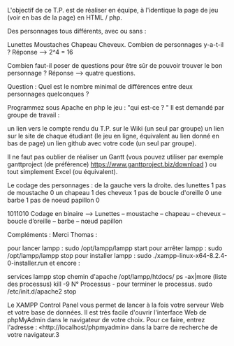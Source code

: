 L'objectif de ce T.P. est de réaliser en équipe, à l'identique la page de jeu (voir en bas de la page) en HTML / php.

Des personnages tous différents, avec ou sans :

Lunettes
Moustaches
Chapeau
Cheveux.
Combien de personnages y-a-t-il ? Réponse --> 2^4 = 16

Combien faut-il poser de questions pour être sûr de pouvoir trouver le bon personnage ? Réponse --> quatre questions.

Question : Quel est le nombre minimal de différences entre deux personnages quelconques ?

Programmez sous Apache en php le jeu : "qui est-ce ? " Il est demandé par groupe de travail :

un lien vers le compte rendu du T.P. sur le Wiki (un seul par groupe) un lien sur le site de chaque étudiant (le jeu en ligne, équivalent au lien donné en bas de page) un lien github avec votre code (un seul par groupe).

Il ne faut pas oublier de réaliser un Gantt (vous pouvez utiliser par exemple ganttproject (de préférence) https://www.ganttproject.biz/download ) ou tout simplement Excel (ou équivalent).

Le codage des personnages : de la gauche vers la droite. des lunettes 1 pas de moustache 0 un chapeau 1 des cheveux 1 pas de boucle d'oreille 0 une barbe 1 pas de noeud papillon 0

1011010
Codage en binaire --> Lunettes – moustache – chapeau – cheveux – boucle d’oreille – barbe – nœud papillon

Compléments : Merci Thomas :

pour lancer lampp : sudo /opt/lampp/lampp start
pour arrêter lampp : sudo /opt/lampp/lampp stop
pour installer lampp : sudo ./xampp-linux-x64-8.2.4-0-installer.run
et encore :

services lampp stop
chemin d'apache /opt/lampp/htdocs/
ps -ax|more (liste des processus) kill -9 N° Processus - pour terminer le processus. sudo /etc/init.d/apache2 stop

Le XAMPP Control Panel vous permet de lancer à la fois votre serveur Web et votre base de données. Il est très facile d'ouvrir l'interface Web de phpMyAdmin dans le navigateur de votre choix. Pour ce faire, entrez l'adresse : «http://localhost/phpmyadmin» dans la barre de recherche de votre navigateur.3
